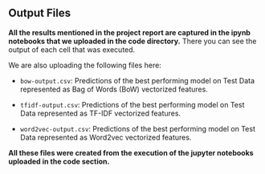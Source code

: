 ## Output Files

**All the results mentioned in the project report are captured in the ipynb notebooks that we uploaded in the code directory.** 
There you can see the output of each cell that was executed.

We are also uploading the following files here:

* `bow-output.csv`: Predictions of the best performing model on Test Data represented as Bag of Words (BoW) vectorized features.

* `tfidf-output.csv`: Predictions of the best performing model on Test Data represented as TF-IDF vectorized features.

* `word2vec-output.csv`: Predictions of the best performing model on Test Data represented as Word2vec vectorized features.

**All these files were created from the execution of the jupyter notebooks uploaded in the code section.**
